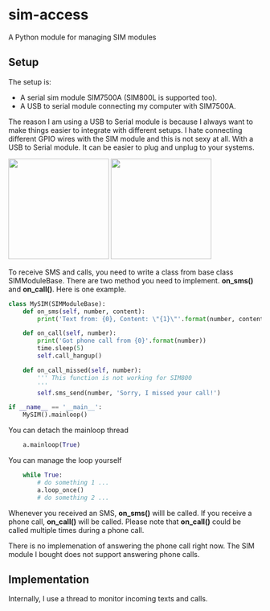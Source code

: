 # sim-access
A Python module for managing SIM modules


## Setup
The setup is:
- A serial sim module SIM7500A (SIM800L is supported too).
- A USB to serial module connecting my computer with SIM7500A. 

The reason I am using a USB to Serial module is because I always want to make things easier to integrate with different setups. I hate connecting different GPIO wires with the SIM module and this is not sexy at all. With a USB to Serial module. It can be easier to plug and unplug to your systems.

<img src="https://cdn10.bigcommerce.com/s-rs1s2e/products/1375/images/2743/SIM7500A-5__33469.1542867154.1280.1280.png?c=2" width=200> <img src="https://images-na.ssl-images-amazon.com/images/I/71Uo%2BlNcjTL._SX425_.jpg" width=200>


To receive SMS and calls, you need to write a class from base class SIMModuleBase. There are two method you need to implement. **on_sms()** and **on_call()**. Here is one example.

```python
class MySIM(SIMModuleBase):
    def on_sms(self, number, content):
        print('Text from: {0}, Content: \"{1}\"'.format(number, content))

    def on_call(self, number):
        print('Got phone call from {0}'.format(number))
        time.sleep(5)
        self.call_hangup()

    def on_call_missed(self, number):
        ''' This function is not working for SIM800
        '''
        self.sms_send(number, 'Sorry, I missed your call!')

if __name__ == '__main__':
    MySIM().mainloop()

```

You can detach the mainloop thread

``` python
    a.mainloop(True)
```

You can manage the loop yourself

``` python
    while True:
        # do something 1 ...
        a.loop_once()
        # do something 2 ...
```

Whenever you received an SMS, **on_sms()** willl be called. If you receive a phone call, **on_call()** will be called. Please note that **on_call()** could be called multiple times during a phone call.

There is no implemenation of answering the phone call right now. The SIM module I bought does not support answering phone calls.

## Implementation

Internally, I use a thread to monitor incoming texts and calls.
